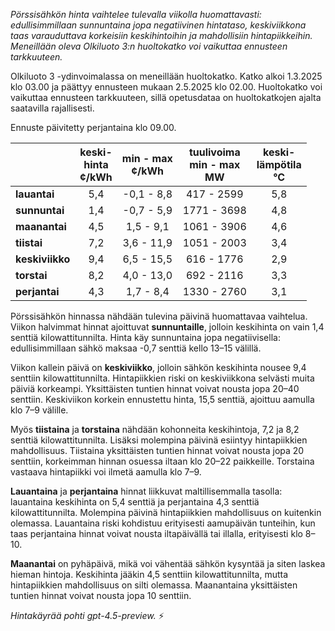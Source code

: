 *Pörssisähkön hinta vaihtelee tulevalla viikolla huomattavasti: edullisimmillaan sunnuntaina jopa negatiivinen hintataso, keskiviikkona taas varauduttava korkeisiin keskihintoihin ja mahdollisiin hintapiikkeihin. Meneillään oleva Olkiluoto 3:n huoltokatko voi vaikuttaa ennusteen tarkkuuteen.*

Olkiluoto 3 -ydinvoimalassa on meneillään huoltokatko. Katko alkoi 1.3.2025 klo 03.00 ja päättyy ennusteen mukaan 2.5.2025 klo 02.00. Huoltokatko voi vaikuttaa ennusteen tarkkuuteen, sillä opetusdataa on huoltokatkojen ajalta saatavilla rajallisesti.

Ennuste päivitetty perjantaina klo 09.00.

|          | keski-<br>hinta<br>¢/kWh | min - max<br>¢/kWh | tuulivoima<br>min - max<br>MW | keski-<br>lämpötila<br>°C |
|:---------|:------------------------:|:------------------:|:---------------------------:|:-------------------------:|
| **lauantai**  |          5,4           |    -0,1 - 8,8     |         417 - 2599          |            5,8            |
| **sunnuntai** |          1,4           |    -0,7 - 5,9     |        1771 - 3698          |            4,8            |
| **maanantai** |          4,5           |     1,5 - 9,1     |        1061 - 3906          |            4,6            |
| **tiistai**   |          7,2           |    3,6 - 11,9     |        1051 - 2003          |            3,4            |
| **keskiviikko**|          9,4           |    6,5 - 15,5     |         616 - 1776          |            2,9            |
| **torstai**   |          8,2           |    4,0 - 13,0     |         692 - 2116          |            3,3            |
| **perjantai** |          4,3           |     1,7 - 8,4     |        1330 - 2760          |            3,1            |

Pörssisähkön hinnassa nähdään tulevina päivinä huomattavaa vaihtelua. Viikon halvimmat hinnat ajoittuvat **sunnuntaille**, jolloin keskihinta on vain 1,4 senttiä kilowattitunnilta. Hinta käy sunnuntaina jopa negatiivisella: edullisimmillaan sähkö maksaa -0,7 senttiä kello 13–15 välillä.

Viikon kallein päivä on **keskiviikko**, jolloin sähkön keskihinta nousee 9,4 senttiin kilowattitunnilta. Hintapiikkien riski on keskiviikkona selvästi muita päiviä korkeampi. Yksittäisten tuntien hinnat voivat nousta jopa 20–40 senttiin. Keskiviikon korkein ennustettu hinta, 15,5 senttiä, ajoittuu aamulla klo 7–9 välille.

Myös **tiistaina** ja **torstaina** nähdään kohonneita keskihintoja, 7,2 ja 8,2 senttiä kilowattitunnilta. Lisäksi molempina päivinä esiintyy hintapiikkien mahdollisuus. Tiistaina yksittäisten tuntien hinnat voivat nousta jopa 20 senttiin, korkeimman hinnan osuessa iltaan klo 20–22 paikkeille. Torstaina vastaava hintapiikki voi ilmetä aamulla klo 7–9.

**Lauantaina** ja **perjantaina** hinnat liikkuvat maltillisemmalla tasolla: lauantaina keskihinta on 5,4 senttiä ja perjantaina 4,3 senttiä kilowattitunnilta. Molempina päivinä hintapiikkien mahdollisuus on kuitenkin olemassa. Lauantaina riski kohdistuu erityisesti aamupäivän tunteihin, kun taas perjantaina hinnat voivat nousta iltapäivällä tai illalla, erityisesti klo 8–10.

**Maanantai** on pyhäpäivä, mikä voi vähentää sähkön kysyntää ja siten laskea hieman hintoja. Keskihinta jääkin 4,5 senttiin kilowattitunnilta, mutta hintapiikkien mahdollisuus on silti olemassa. Maanantaina yksittäisten tuntien hinnat voivat nousta jopa 10 senttiin.

*Hintakäyrää pohti gpt-4.5-preview.* ⚡
